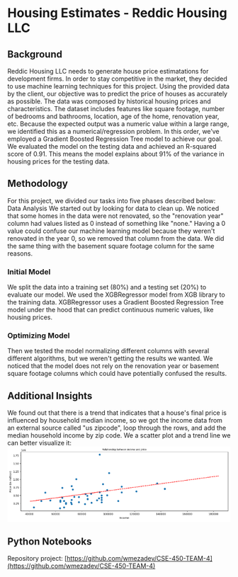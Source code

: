 # Housing Estimates - Reddic Housing LLC

## Background

Reddic Housing LLC needs to generate house price estimatations for development firms. In order to stay competitive in the market, they decided to use machine learning techniques for this project.
Using the provided data by the client, our objective was to predict the price of houses as accurately as possible. The data was composed by historical housing prices and characteristics. The dataset includes features like square footage, number of bedrooms and bathrooms, location, age of the home, renovation year, etc.
Because the expected output was a numeric value within a large range, we identified this as a numerical/regression problem. In this order, we’ve employed a Gradient Boosted Regression Tree model to achieve our goal. We evaluated the model on the testing data and achieved an R-squared score of 0.91. This means the model explains about 91% of the variance in housing prices for the testing data.

## Methodology

For this project, we divided our tasks into five phases described below:
Data Analysis
We started out by looking for data to clean up. We noticed that some homes in the data were not renovated, so the "renovation year" column had values listed as 0 instead of something like "none." Having a 0 value could confuse our machine learning model because they weren't renovated in the year 0, so we removed that column from the data. We did the same thing with the basement square footage column for the same reasons.

### Initial Model

We split the data into a training set (80%) and a testing set (20%) to evaluate our model. We used the XGBRegressor model from XGB library to the training data. XGBRegressor uses a Gradient Boosted Regression Tree model under the hood that can predict continuous numeric values, like housing prices.

### Optimizing Model

Then we tested the model normalizing different columns with several different algorithms, but we weren't getting the results we wanted. We noticed that the model does not rely on the renovation year or basement square footage columns which could have potentially confused the results.

## Additional Insights

We found out that there is a trend that indicates that a house's final price is influenced by household median income, so we got the income data from an external source called "us zipcode", loop through the rows, and add the median household income by zip code.
We a scatter plot and a trend line we can better visualize it:
![Scatter Plot](./income-price-plot-housing.png)

## Python Notebooks

Repository project:
[https://github.com/wmezadev/CSE-450-TEAM-4](https://github.com/wmezadev/CSE-450-TEAM-4)
